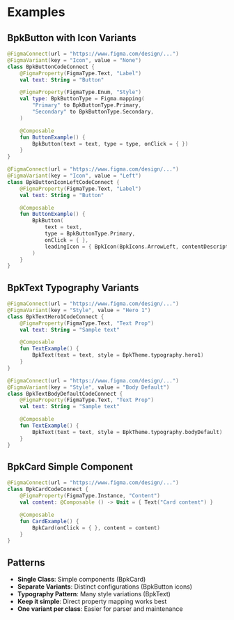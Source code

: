 # Examples

## BpkButton with Icon Variants

```kotlin
@FigmaConnect(url = "https://www.figma.com/design/...")
@FigmaVariant(key = "Icon", value = "None")
class BpkButtonCodeConnect {
    @FigmaProperty(FigmaType.Text, "Label")
    val text: String = "Button"

    @FigmaProperty(FigmaType.Enum, "Style")
    val type: BpkButtonType = Figma.mapping(
        "Primary" to BpkButtonType.Primary,
        "Secondary" to BpkButtonType.Secondary,
    )

    @Composable
    fun ButtonExample() {
        BpkButton(text = text, type = type, onClick = { })
    }
}

@FigmaConnect(url = "https://www.figma.com/design/...")
@FigmaVariant(key = "Icon", value = "Left")
class BpkButtonIconLeftCodeConnect {
    @FigmaProperty(FigmaType.Text, "Label")
    val text: String = "Button"

    @Composable
    fun ButtonExample() {
        BpkButton(
            text = text,
            type = BpkButtonType.Primary,
            onClick = { },
            leadingIcon = { BpkIcon(BpkIcons.ArrowLeft, contentDescription = null) }
        )
    }
}
```

## BpkText Typography Variants

```kotlin
@FigmaConnect(url = "https://www.figma.com/design/...")
@FigmaVariant(key = "Style", value = "Hero 1")
class BpkTextHero1CodeConnect {
    @FigmaProperty(FigmaType.Text, "Text Prop")
    val text: String = "Sample text"

    @Composable
    fun TextExample() {
        BpkText(text = text, style = BpkTheme.typography.hero1)
    }
}

@FigmaConnect(url = "https://www.figma.com/design/...")
@FigmaVariant(key = "Style", value = "Body Default")
class BpkTextBodyDefaultCodeConnect {
    @FigmaProperty(FigmaType.Text, "Text Prop")
    val text: String = "Sample text"

    @Composable
    fun TextExample() {
        BpkText(text = text, style = BpkTheme.typography.bodyDefault)
    }
}
```

## BpkCard Simple Component

```kotlin
@FigmaConnect(url = "https://www.figma.com/design/...")
class BpkCardCodeConnect {
    @FigmaProperty(FigmaType.Instance, "Content")
    val content: @Composable () -> Unit = { Text("Card content") }

    @Composable
    fun CardExample() {
        BpkCard(onClick = { }, content = content)
    }
}
```

## Patterns

- **Single Class**: Simple components (BpkCard)
- **Separate Variants**: Distinct configurations (BpkButton icons)
- **Typography Pattern**: Many style variations (BpkText)
- **Keep it simple**: Direct property mapping works best
- **One variant per class**: Easier for parser and maintenance
